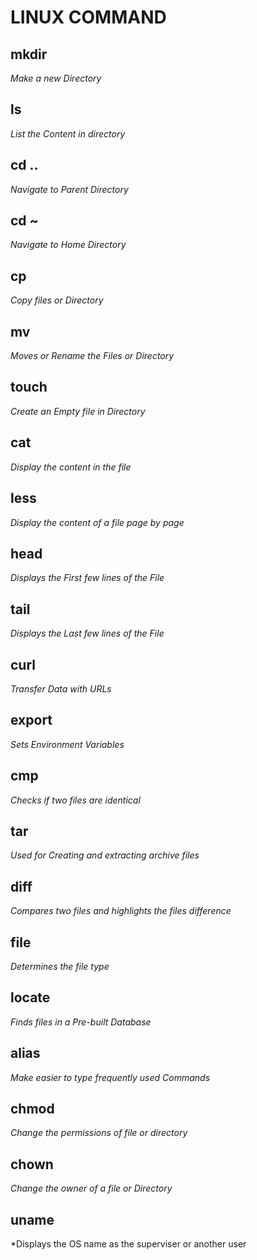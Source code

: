 # LINUX COMMAND

## mkdir
*Make a new Directory*

## ls
*List the Content in directory*

## cd ..
*Navigate to Parent Directory*

## cd ~
*Navigate to Home Directory*

## cp
*Copy files or Directory*
## mv
*Moves or Rename the Files or Directory*
## touch
*Create an Empty file in Directory*
## cat
*Display the content in the file*
## less
*Display the content of a file page by page*
## head
*Displays the First few lines of the File*
## tail
*Displays the Last few lines of the File*
## curl
*Transfer Data with URLs*
## export
*Sets Environment Variables*
## cmp
*Checks if two files are identical*
## tar
*Used for Creating and extracting archive files*
## diff
*Compares two files and highlights the files difference*
## file
*Determines the file type*
## locate
*Finds files in a Pre-built Database*
## alias
*Make easier to type frequently used Commands*
## chmod
*Change the permissions of file or directory*
## chown
*Change the owner of a file or Directory*
## uname
*Displays the OS name as the superviser or another user

